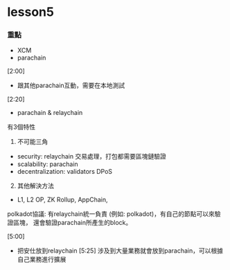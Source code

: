 # lesson5

### 重點
* XCM
* parachain

[2:00]
* 跟其他parachain互動，需要在本地測試

[2:20]
* parachain & relaychain

有3個特性
1. 不可能三角
* security: relaychain
交易處理，打包都需要區塊鏈驗證
* scalability: parachain
* decentralization: validators DPoS

2. 其他解決方法
* L1, L2 OP, ZK Rollup, AppChain,

polkadot協議: 有relaychain統一負責 (例如: polkadot)，有自己的節點可以來驗證區塊，
還會驗證parachain所產生的block。

[5:00]
* 把安仕放到relaychain
[5:25]
涉及到大量業務就會放到parachain，可以根據自己業務進行擴展
